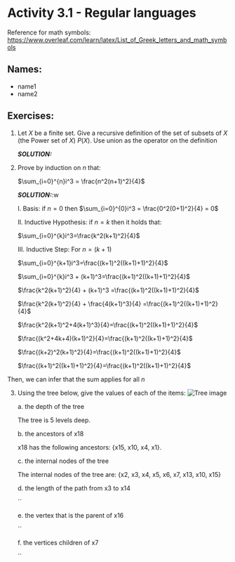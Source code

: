 # Activity 3.1 - Regular languages

Reference for math symbols:
https://www.overleaf.com/learn/latex/List_of_Greek_letters_and_math_symbols

## Names:
- name1
- name2


## Exercises:

1. Let $X$ be a finite set. Give a recursive definition of the set of subsets
    of $X$ (the Power set of $X$) $P(X)$.
    Use union as the operator on the definition

    _**SOLUTION:**_




2. Prove by induction on $n$ that:

    $\sum_{i=0}^{n}i^3 = \frac{n^2(n+1)^2}{4}$

    _**SOLUTION:**_:w
    
    I. Basis: if $n=0$ then $\sum_{i=0}^{0}i^3 = \frac{0^2(0+1)^2}{4} = 0$

    II. Inductive Hypothesis: if $n=k$ then it holds that:

    $\sum_{i=0}^{k}i^3=\frac{k^2(k+1)^2}{4}$

    III. Inductive Step: For $n=(k+1)$

    $\sum_{i=0}^{k+1}i^3=\frac{(k+1)^2((k+1)+1)^2}{4}$

    $\sum_{i=0}^{k}i^3 + (k+1)^3=\frac{(k+1)^2((k+1)+1)^2}{4}$

    $\frac{k^2(k+1)^2}{4} + (k+1)^3 =\frac{(k+1)^2((k+1)+1)^2}{4}$

    $\frac{k^2(k+1)^2}{4} + \frac{4(k+1)^3}{4} =\frac{(k+1)^2((k+1)+1)^2}{4}$

    $\frac{k^2(k+1)^2+4(k+1)^3}{4}=\frac{(k+1)^2((k+1)+1)^2}{4}$

    $\frac{(k^2+4k+4)(k+1)^2}{4}=\frac{(k+1)^2((k+1)+1)^2}{4}$

    $\frac{(k+2)^2(k+1)^2}{4}=\frac{(k+1)^2((k+1)+1)^2}{4}$

    $\frac{(k+1)^2((k+1)+1)^2}{4}=\frac{(k+1)^2((k+1)+1)^2}{4}$

Then, we can infer that the sum applies for all $n$




3. Using the tree below, give the values of each of the items:
![Tree image](sample_tree.png)

    a. the depth of the tree

    The tree is 5 levels deep.

    b. the ancestors of x18

    x18 has the following ancestors: {x15, x10, x4, x1}.

    c. the internal nodes of the tree

    The internal nodes of the tree are: {x2, x3, x4, x5, x6, x7, x13, x10, x15}

    d. the length of the path from x3 to x14

    ``

    e. the vertex that is the parent of x16

    ``

    f. the vertices children of x7

    ``
